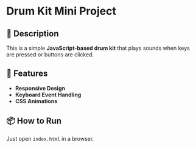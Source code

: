 # Drum Kit Mini Project

## 🎵 Description
This is a simple **JavaScript-based drum kit** that plays sounds when keys are pressed or buttons are clicked.

## 🚀 Features
- **Responsive Design**
- **Keyboard Event Handling**
- **CSS Animations**

## 📦 How to Run
Just open `index.html` in a browser.
